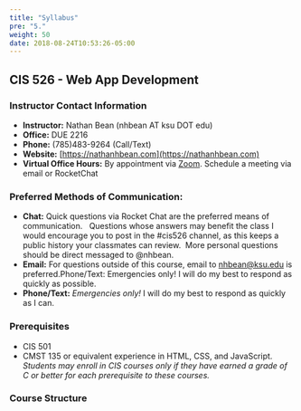 ```yaml
---
title: "Syllabus"
pre: "5."
weight: 50
date: 2018-08-24T10:53:26-05:00
---
```

## CIS 526 - Web App Development

### Instructor Contact Information
* **Instructor:** Nathan Bean (nhbean AT ksu DOT edu)
* **Office:** DUE 2216
* **Phone:** (785)483-9264 (Call/Text)
* **Website:** [https://nathanhbean.com](https://nathanhbean.com)
* **Virtual Office Hours:** By appointment via [Zoom](ksu.zoom.us).  Schedule a meeting via email or RocketChat

### Preferred Methods of Communication:
* **Chat:** Quick questions via Rocket Chat are the preferred means of communication.   Questions whose answers may benefit the class I would encourage you to post in the #cis526 channel, as this keeps a public history your classmates can review.  More personal questions should be direct messaged to @nhbean.
* **Email:** For questions outside of this course, email to nhbean@ksu.edu is preferred.Phone/Text: Emergencies only! I will do my best to respond as quickly as possible.
* **Phone/Text:** _Emergencies only!_ I will do my best to respond as quickly as I can.

### Prerequisites
* CIS 501
* CMST 135 or equivalent experience in HTML, CSS, and JavaScript.
_Students may enroll in CIS courses only if they have earned a grade of C or better for each prerequisite to these courses._

### Course Structure